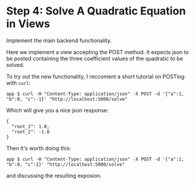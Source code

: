 Step 4: Solve A Quadratic Equation in Views
===========================================

Implement the main backend functionality.

Here we implement a view accepting the POST method.  It expects json to be posted containing the three coefficient values of the quadratic to be solved.

To try out the new functionality, I reccoment a short tutorial on POSTing with `curl`:

```
app $ curl -H "Content-Type: application/json" -X POST -d '{"a":1, "b":0, "c":-1}' "http://localhost:5000/solve"
```

Which will give you a nice json response:

```
{
  "root_1": 1.0,
  "root_2": -1.0
}
```

Then it's worth doing this:


```
app $ curl -H "Content-Type: application/json" -X POST -d '{"a":1, "b":0, "c":1}' "http://localhost:5000/solve"
```

and discussing the resulting exposion.

